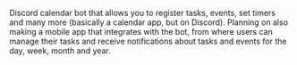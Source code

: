 Discord calendar bot that allows you to register tasks, events, set timers and many more (basically a calendar app, but on Discord). Planning on also making a mobile app that integrates with the bot, from where users can manage their tasks and receive notifications about tasks and events for the day, week, month and year.
